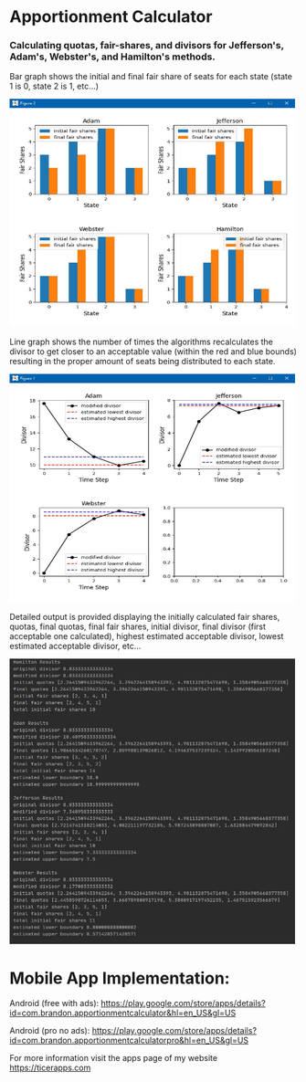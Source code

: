 
# Apportionment Calculator
### Calculating quotas, fair-shares, and divisors for Jefferson's, Adam's, Webster's, and Hamilton's methods.

Bar graph shows the initial and final fair share of seats for each state (state 1 is 0, state 2 is 1, etc...)

<img src="graph_1.JPG" width="500" height="400">

Line graph shows the number of times the algorithms recalculates the divisor to get closer to an acceptable value (within the red and blue bounds) resulting in the proper amount of seats being distributed to each state.

<img src="graph_2.JPG" width="500" height="400">

Detailed output is provided displaying the initially calculated fair shares, quotas, final quotas, final fair shares, initial divisor, final divisor (first acceptable one calculated), highest estimated acceptable divisor, lowest estimated acceptable divisor, etc...

<img src="output_1.JPG" width="500" height="500">

# Mobile App Implementation:
Android (free with ads): https://play.google.com/store/apps/details?id=com.brandon.apportionmentcalculator&hl=en_US&gl=US

Android (pro no ads): https://play.google.com/store/apps/details?id=com.brandon.apportionmentcalculatorpro&hl=en_US&gl=US

For more information visit the apps page of my website https://ticerapps.com
